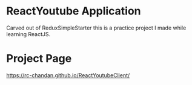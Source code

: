 # ReactYoutube Application

Carved out of ReduxSimpleStarter this is a practice project I made while learning ReactJS.

# Project Page

https://rc-chandan.github.io/ReactYoutubeClient/
